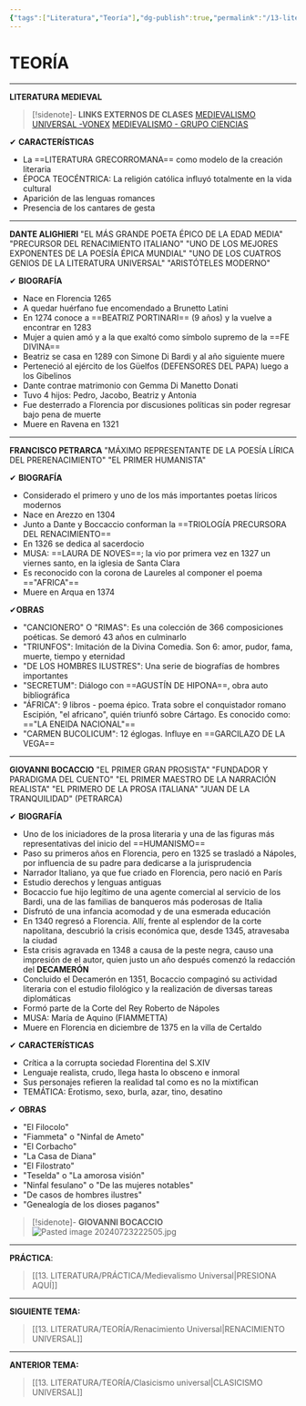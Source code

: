 ```yaml
---
{"tags":["Literatura","Teoría"],"dg-publish":true,"permalink":"/13-literatura/teoria/medievalismo-universal/","dgPassFrontmatter":true}
---
```


# TEORÍA
---
**LITERATURA MEDIEVAL**

>[!sidenote]- **LINKS EXTERNOS DE CLASES** 
>[MEDIEVALISMO UNIVERSAL -VONEX](https://www.youtube.com/watch?v=toP_hEhc_-o&t=1s) 
>[MEDIEVALISMO - GRUPO CIENCIAS](https://www.youtube.com/watch?v=A6Sy-pGd1w8)

✔ **CARACTERÍSTICAS**
- La ==LITERATURA GRECORROMANA== como modelo de la creación literaria
- ÉPOCA TEOCÉNTRICA: La religión católica influyó totalmente en la vida cultural
- Aparición de las lenguas romances
- Presencia de los cantares de gesta

---
**DANTE ALIGHIERI**
"EL MÁS GRANDE POETA ÉPICO DE LA EDAD MEDIA"
"PRECURSOR DEL RENACIMIENTO ITALIANO"
"UNO DE LOS MEJORES EXPONENTES DE LA POESÍA ÉPICA MUNDIAL"
"UNO DE LOS CUATROS GENIOS DE LA LITERATURA UNIVERSAL"
"ARISTÓTELES MODERNO"

✔ **BIOGRAFÍA**
- Nace en Florencia 1265
- A quedar huérfano fue encomendado a Brunetto Latini
- En 1274 conoce a ==BEATRIZ PORTINARI== (9 años) y la vuelve a encontrar en 1283
- Mujer a quien amó y a la que exaltó como símbolo supremo de la  ==FE DIVINA==
- Beatriz se casa en 1289 con Simone Di Bardi y al año siguiente muere
- Perteneció al ejército de los Güelfos (DEFENSORES DEL PAPA) luego a los Gibelinos
- Dante contrae matrimonio con Gemma Di Manetto Donati
- Tuvo 4 hijos: Pedro, Jacobo, Beatriz y Antonia
- Fue desterrado a Florencia por discusiones políticas sin poder regresar bajo pena de muerte
- Muere en Ravena en 1321

---
**FRANCISCO PETRARCA**
"MÁXIMO REPRESENTANTE DE LA POESÍA LÍRICA DEL PRERENACIMIENTO"
"EL PRIMER HUMANISTA"

✔ **BIOGRAFÍA**
- Considerado el primero y uno de los más importantes poetas líricos modernos 
- Nace en Arezzo en 1304
- Junto a Dante y Boccaccio conforman la ==TRIOLOGÍA PRECURSORA DEL RENACIMIENTO==
- En 1326 se dedica al sacerdocio
- MUSA: ==LAURA DE NOVES==; la vio por primera vez en 1327 un viernes santo, en la iglesia de Santa Clara
- Es reconocido con la corona de Laureles al componer el poema =="AFRICA"==
- Muere en Arqua en 1374

✔**OBRAS**
- "CANCIONERO" O "RIMAS": Es una colección de 366 composiciones poéticas. Se demoró 43 años en culminarlo
- "TRIUNFOS": Imitación de la Divina Comedia. Son 6: amor, pudor, fama, muerte, tiempo y eternidad
- "DE LOS HOMBRES ILUSTRES": Una serie de biografías de hombres importantes
- "SECRETUM": Diálogo con ==AGUSTÍN DE HIPONA==, obra auto bibliográfica
- "ÁFRICA": 9 libros - poema épico. Trata sobre el conquistador romano Escipión, "el africano", quién triunfó sobre Cártago. Es conocido como: =="LA ENEIDA NACIONAL"==
- "CARMEN BUCOLICUM": 12 églogas. Influye en ==GARCILAZO DE LA VEGA==

---
**GIOVANNI BOCACCIO**
"EL PRIMER GRAN PROSISTA"
"FUNDADOR Y PARADIGMA DEL CUENTO"
"EL PRIMER MAESTRO DE LA NARRACIÓN REALISTA"
"EL PRIMERO DE LA PROSA ITALIANA"
"JUAN DE LA TRANQUILIDAD" (PETRARCA)

✔ **BIOGRAFÍA**
- Uno de los iniciadores de la prosa literaria y una de las figuras más representativas del inicio del ==HUMANISMO== 
- Paso su primeros años en Florencia, pero en 1325 se trasladó a Nápoles, por influencia de su padre para dedicarse a la jurisprudencia
- Narrador Italiano, ya que fue criado en Florencia, pero nació en París 
- Estudio derechos y lenguas antiguas
- Bocaccio fue hijo legítimo de una agente comercial al servicio de los Bardi, una de las familias de banqueros más poderosas de Italia  
- Disfrutó de una infancia acomodad y de una esmerada educación
- En 1340 regresó a Florencia. Allí, frente al esplendor de la corte napolitana, descubrió la crisis económica que, desde 1345, atravesaba la ciudad
- Esta crisis agravada en 1348 a causa de la peste negra, causo una impresión de el autor, quien justo un año después comenzó la redacción del **DECAMERÓN** 
- Concluido el Decamerón en 1351, Bocaccio compaginó su actividad literaria con el estudio filológico y la realización de diversas tareas diplomáticas 
- Formó parte de la Corte del Rey Roberto de Nápoles
- MUSA: María de Aquino (FIAMMETTA)
- Muere en Florencia en diciembre de 1375 en la villa de Certaldo

✔ **CARACTERÍSTICAS**
- Crítica a la corrupta sociedad Florentina del S.XIV
- Lenguaje realista, crudo, llega hasta lo obsceno e inmoral
- Sus personajes refieren la realidad tal como es no la mixtifican
- TEMÁTICA: Erotismo, sexo, burla, azar, tino, desatino

✔ **OBRAS**
- "El Filocolo"
- "Fiammeta" o "Ninfal de Ameto"
- "El Corbacho"
- "La Casa de Diana"
- "El Filostrato"
- "Teselda" o "La amorosa visión"
- "Ninfal fesulano" o "De las mujeres notables"
- "De casos de hombres ilustres"
- "Genealogía de los dioses paganos"

>[!sidenote]- **GIOVANNI BOCACCIO**
![Pasted image 20240723222505.jpg](/img/user/1.%20ELEMENTOS%20GR%C3%81FICOS/Pasted%20image%2020240723222505.jpg)

---
**PRÁCTICA**:
>[[13. LITERATURA/PRÁCTICA/Medievalismo Universal\|PRESIONA AQUÍ]]

---
**SIGUIENTE TEMA:** 
>[[13. LITERATURA/TEORÍA/Renacimiento Universal\|RENACIMIENTO UNIVERSAL]]

---
**ANTERIOR TEMA:** 
>[[13. LITERATURA/TEORÍA/Clasicismo universal\|CLASICISMO UNIVERSAL]]

